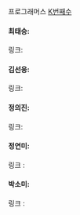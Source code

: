 프로그래머스 [K번째수](https://school.programmers.co.kr/learn/courses/30/lessons/42748)<br>

#### 최태승: 
링크: 

#### 김선웅:
링크:

#### 정의진: 
링크:

#### 정연미:
링크 : 

#### 박소미: 
링크 : 
